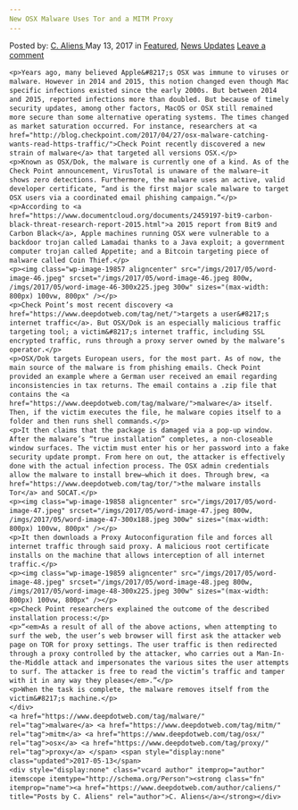 ```yaml
---
New OSX Malware Uses Tor and a MITM Proxy
---
```

<article class="post-listing post-19848 post type-post status-publish format-standard has-post-thumbnail hentry  tag-malware tag-mitm tag-osx tag-proxy 
    <div class="post-inner">
        <span>Posted by: <a href="https://www.deepdotweb.com/author/caliens/" title="">C. Aliens </a></span>
    <span>May 13, 2017</span>
    <span>in <a href="https://www.deepdotweb.com/category/deepdot-news/" rel="category tag">Featured</a>, <a href="https://www.deepdotweb.com/category/news-updates/" rel="category tag">News Updates</a></span>
    <span><a href="https://www.deepdotweb.com/2017/05/13/new-osx-malware-uses-tor-mitm-proxy/#respond">Leave a comment</a></span>
    </p>
    <div class="clear"></div>
    
    <p>Years ago, many believed Apple&#8217;s OSX was immune to viruses or malware. However in 2014 and 2015, this notion changed even though Mac specific infections existed since the early 2000s. But between 2014 and 2015, reported infections more than doubled. But because of timely security updates, among other factors, MacOS or OSX still remained more secure than some alternative operating systems. The times changed as market saturation occurred. For instance, researchers at <a href="http://blog.checkpoint.com/2017/04/27/osx-malware-catching-wants-read-https-traffic/">Check Point recently discovered a new strain of malware</a> that targeted all versions OSX.</p>
    <p>Known as OSX/Dok, the malware is currently one of a kind. As of the Check Point announcement, VirusTotal is unaware of the malware—it shows zero detections. Furthermore, the malware uses an active, valid developer certificate, “and is the first major scale malware to target OSX users via a coordinated email phishing campaign.”</p>
    <p>According to <a href="https://www.documentcloud.org/documents/2459197-bit9-carbon-black-threat-research-report-2015.html">a 2015 report from Bit9 and Carbon Black</a>, Apple machines running OSX were vulnerable to a backdoor trojan called Lamadai thanks to a Java exploit; a government computer trojan called Appetite; and a Bitcoin targeting piece of malware called Coin Thief.</p>
    <p><img class="wp-image-19857 aligncenter" src="/imgs/2017/05/word-image-46.jpeg" srcset="/imgs/2017/05/word-image-46.jpeg 800w, /imgs/2017/05/word-image-46-300x225.jpeg 300w" sizes="(max-width: 800px) 100vw, 800px" /></p>
    <p>Check Point’s most recent discovery <a href="https://www.deepdotweb.com/tag/net/">targets a user&#8217;s internet traffic</a>. But OSX/Dok is an especially malicious traffic targeting tool; a victim&#8217;s internet traffic, including SSL encrypted traffic, runs through a proxy server owned by the malware’s operator.</p>
    <p>OSX/Dok targets European users, for the most part. As of now, the main source of the malware is from phishing emails. Check Point provided an example where a German user received an email regarding inconsistencies in tax returns. The email contains a .zip file that contains the <a href="https://www.deepdotweb.com/tag/malware/">malware</a> itself. Then, if the victim executes the file, he malware copies itself to a folder and then runs shell commands.</p>
    <p>It then claims that the package is damaged via a pop-up window. After the malware’s “true installation” completes, a non-closeable window surfaces. The victim must enter his or her password into a fake security update prompt. From here on out, the attacker is effectively done with the actual infection process. The OSX admin credentials allow the malware to install brew—which it does. Through brew, <a href="https://www.deepdotweb.com/tag/tor/">the malware installs Tor</a> and SOCAT.</p>
    <p><img class="wp-image-19858 aligncenter" src="/imgs/2017/05/word-image-47.jpeg" srcset="/imgs/2017/05/word-image-47.jpeg 800w, /imgs/2017/05/word-image-47-300x188.jpeg 300w" sizes="(max-width: 800px) 100vw, 800px" /></p>
    <p>It then downloads a Proxy Autoconfiguration file and forces all internet traffic through said proxy. A malicious root certificate installs on the machine that allows interception of all internet traffic.</p>
    <p><img class="wp-image-19859 aligncenter" src="/imgs/2017/05/word-image-48.jpeg" srcset="/imgs/2017/05/word-image-48.jpeg 800w, /imgs/2017/05/word-image-48-300x225.jpeg 300w" sizes="(max-width: 800px) 100vw, 800px" /></p>
    <p>Check Point researchers explained the outcome of the described installation process:</p>
    <p>“<em>As a result of all of the above actions, when attempting to surf the web, the user’s web browser will first ask the attacker web page on TOR for proxy settings. The user traffic is then redirected through a proxy controlled by the attacker, who carries out a Man-In-the-Middle attack and impersonates the various sites the user attempts to surf. The attacker is free to read the victim’s traffic and tamper with it in any way they please</em>.”</p>
    <p>When the task is complete, the malware removes itself from the victim&#8217;s machine.</p>
    </div>
    <a href="https://www.deepdotweb.com/tag/malware/" rel="tag">malware</a> <a href="https://www.deepdotweb.com/tag/mitm/" rel="tag">mitm</a> <a href="https://www.deepdotweb.com/tag/osx/" rel="tag">osx</a> <a href="https://www.deepdotweb.com/tag/proxy/" rel="tag">proxy</a> </span> <span style="display:none" class="updated">2017-05-13</span>
    <div style="display:none" class="vcard author" itemprop="author" itemscope itemtype="http://schema.org/Person"><strong class="fn" itemprop="name"><a href="https://www.deepdotweb.com/author/caliens/" title="Posts by C. Aliens" rel="author">C. Aliens</a></strong></div>
    
